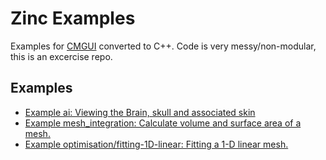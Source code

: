 # Zinc Examples


Examples for [CMGUI](http://cmiss.bioeng.auckland.ac.nz/development/examples/a/index_thumbs.html) converted to C++. 
Code is very messy/non-modular, this is an excercise repo.
## Examples

- [Example ai: Viewing the Brain, skull and associated skin ](http://cmiss.bioeng.auckland.ac.nz/development/examples/a/ai/index.html)
- [Example mesh_integration: Calculate volume and surface area of a mesh. ](http://cmiss.bioeng.auckland.ac.nz/development/examples/a/mesh_integration/index.html)
- [Example optimisation/fitting-1D-linear: Fitting a 1-D linear mesh.](http://cmiss.bioeng.auckland.ac.nz/development/examples/a/optimisation/fitting-1D-linear/index.html)




